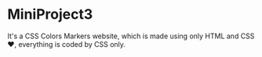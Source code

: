 # MiniProject3
It's a CSS Colors Markers website, which is made using only HTML and CSS ❤️, everything is coded by CSS only.
